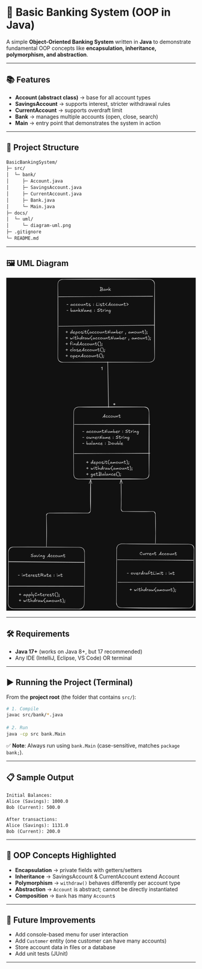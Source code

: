 # 🏦 Basic Banking System (OOP in Java)

A simple **Object-Oriented Banking System** written in **Java** to demonstrate fundamental OOP concepts like **encapsulation, inheritance, polymorphism, and abstraction**.

---

## 📚 Features
- **Account (abstract class)** → base for all account types  
- **SavingsAccount** → supports interest, stricter withdrawal rules  
- **CurrentAccount** → supports overdraft limit  
- **Bank** → manages multiple accounts (open, close, search)  
- **Main** → entry point that demonstrates the system in action  

---

## 🧱 Project Structure
```bash
BasicBankingSystem/
├─ src/
│  └─ bank/
│     ├─ Account.java
│     ├─ SavingsAccount.java
│     ├─ CurrentAccount.java
│     ├─ Bank.java
│     └─ Main.java
├─ docs/
│  └─ uml/
│     └─ diagram-uml.png
├─ .gitignore
└─ README.md
```

---

## 🖼 UML Diagram

![UML Diagram](docs/uml/Untitled-2024-08-15-1444.png)

---

## 🛠 Requirements
- **Java 17+** (works on Java 8+, but 17 recommended)
- Any IDE (IntelliJ, Eclipse, VS Code) OR terminal

---

## ▶️ Running the Project (Terminal)

From the **project root** (the folder that contains `src/`):

```bash
# 1. Compile
javac src/bank/*.java

# 2. Run
java -cp src bank.Main
````

✅ **Note**: Always run using `bank.Main` (case-sensitive, matches `package bank;`).

---

## 📋 Sample Output

```
Initial Balances:
Alice (Savings): 1000.0
Bob (Current): 500.0

After transactions:
Alice (Savings): 1131.0
Bob (Current): 200.0
```

---

## 🧠 OOP Concepts Highlighted

* **Encapsulation** → private fields with getters/setters
* **Inheritance** → SavingsAccount & CurrentAccount extend Account
* **Polymorphism** → `withdraw()` behaves differently per account type
* **Abstraction** → `Account` is abstract; cannot be directly instantiated
* **Composition** → `Bank` has many `Account`s

---

## 🔮 Future Improvements

* Add console-based menu for user interaction
* Add `Customer` entity (one customer can have many accounts)
* Store account data in files or a database
* Add unit tests (JUnit)

---
